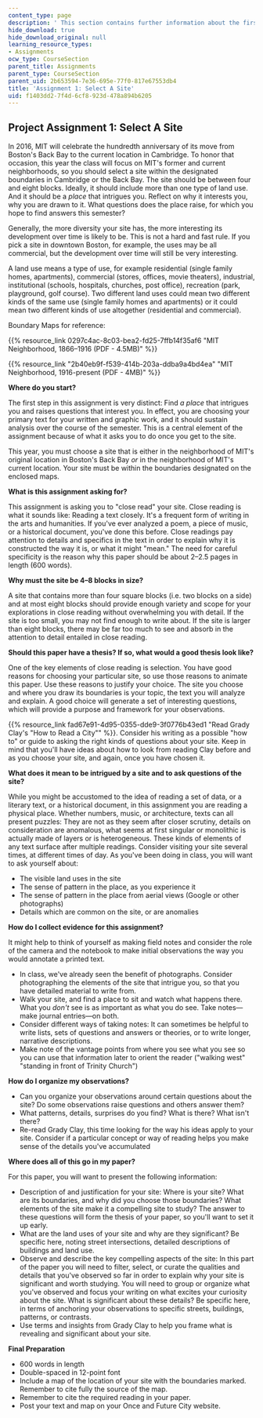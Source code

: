 ```yaml
---
content_type: page
description: ' This section contains further information about the first project assignment.'
hide_download: true
hide_download_original: null
learning_resource_types:
- Assignments
ocw_type: CourseSection
parent_title: Assignments
parent_type: CourseSection
parent_uid: 2b653594-7e36-695e-77f0-817e67553db4
title: 'Assignment 1: Select A Site'
uid: f1403dd2-7f4d-6cf8-923d-478a894b6205
---
```


Project Assignment 1: Select A Site
-----------------------------------

In 2016, MIT will celebrate the hundredth anniversary of its move from Boston's Back Bay to the current location in Cambridge. To honor that occasion, this year the class will focus on MIT's former and current neighborhoods, so you should select a site within the designated boundaries in Cambridge or the Back Bay. The site should be between four and eight blocks. Ideally, it should include more than one type of land use. And it should be a _place_ that intrigues you. Reflect on why it interests you, why you are drawn to it. What questions does the place raise, for which you hope to find answers this semester?

Generally, the more diversity your site has, the more interesting its development over time is likely to be. This is not a hard and fast rule. If you pick a site in downtown Boston, for example, the uses may be all commercial, but the development over time will still be very interesting.

A land use means a type of use, for example residential (single family homes, apartments), commercial (stores, offices, movie theaters), industrial, institutional (schools, hospitals, churches, post office), recreation (park, playground, golf course). Two different land uses could mean two different kinds of the same use (single family homes and apartments) or it could mean two different kinds of use altogether (residential and commercial).

Boundary Maps for reference:

{{% resource_link 0297c4ac-8c03-bea2-fd25-7ffb14f35af6 "MIT Neighborhood, 1866–1916 (PDF - 4.5MB)" %}}

{{% resource_link "2b40eb9f-f539-414b-203a-ddba9a4bd4ea" "MIT Neighborhood, 1916-present (PDF - 4MB)" %}}

**Where do you start?**

The first step in this assignment is very distinct: Find _a place_ that intrigues you and raises questions that interest you. In effect, you are choosing your primary text for your written and graphic work, and it should sustain analysis over the course of the semester. This is a central element of the assignment because of what it asks you to do once you get to the site.

This year, you must choose a site that is either in the neighborhood of MIT's original location in Boston's Back Bay _or_ in the neighborhood of MIT's current location. Your site must be within the boundaries designated on the enclosed maps.

**What is this assignment asking for?**

This assignment is asking you to "close read" your site. Close reading is what it sounds like: Reading a text closely. It's a frequent form of writing in the arts and humanities. If you've ever analyzed a poem, a piece of music, or a historical document, you've done this before. Close readings pay attention to details and specifics in the text in order to explain why it is constructed the way it is, or what it might "mean." The need for careful specificity is the reason why this paper should be about 2–2.5 pages in length (600 words).

**Why must the site be 4–8 blocks in size?**

A site that contains more than four square blocks (i.e. two blocks on a side) and at most eight blocks should provide enough variety and scope for your explorations in close reading without overwhelming you with detail. If the site is too small, you may not find enough to write about. If the site is larger than eight blocks, there may be far too much to see and absorb in the attention to detail entailed in close reading.

**Should this paper have a thesis? If so, what would a good thesis look like?**

One of the key elements of close reading is selection. You have good reasons for choosing your particular site, so use those reasons to animate this paper. Use these reasons to justify your choice. The site you choose and where you draw its boundaries is your topic, the text you will analyze and explain. A good choice will generate a set of interesting questions, which will provide a purpose and framework for your observations.

{{% resource_link fad67e91-4d95-0355-dde9-3f0776b43ed1 "Read Grady Clay's \"How to Read a City\"" %}}. Consider his writing as a possible "how to" or guide to asking the right kinds of questions about your site. Keep in mind that you'll have ideas about how to look from reading Clay before and as you choose your site, and again, once you have chosen it.

**What does it mean to be intrigued by a site and to ask questions of the site?**

While you might be accustomed to the idea of reading a set of data, or a literary text, or a historical document, in this assignment you are reading a physical place. Whether numbers, music, or architecture, texts can all present puzzles: They are not as they seem after closer scrutiny, details on consideration are anomalous, what seems at first singular or monolithic is actually made of layers or is heterogeneous. These kinds of elements of any text surface after multiple readings. Consider visiting your site several times, at different times of day. As you've been doing in class, you will want to ask yourself about:

*   The visible land uses in the site
*   The sense of pattern in the place, as you experience it
*   The sense of pattern in the place from aerial views (Google or other photographs)
*   Details which are common on the site, or are anomalies

**How do I collect evidence for this assignment?**

It might help to think of yourself as making field notes and consider the role of the camera and the notebook to make initial observations the way you would annotate a printed text.

*   In class, we've already seen the benefit of photographs. Consider photographing the elements of the site that intrigue you, so that you have detailed material to write from.
*   Walk your site, and find a place to sit and watch what happens there. What you _don't_ see is as important as what you do see. Take notes—make journal entries—on both.
*   Consider different ways of taking notes: It can sometimes be helpful to write lists, sets of questions and answers or theories, or to write longer, narrative descriptions.
*   Make note of the vantage points from where you see what you see so you can use that information later to orient the reader ("walking west" "standing in front of Trinity Church")

**How do I organize my observations?**

*   Can you organize your observations around certain questions about the site? Do some observations raise questions and others answer them?
*   What patterns, details, surprises do you find? What is there? What isn't there?
*   Re-read Grady Clay, this time looking for the way his ideas apply to your site. Consider if a particular concept or way of reading helps you make sense of the details you've accumulated

**Where does all of this go in my paper?**

For this paper, you will want to present the following information:

*   Description of and justification for your site: Where is your site? What are its boundaries, and why did you choose those boundaries? What elements of the site make it a compelling site to study? The answer to these questions will form the thesis of your paper, so you'll want to set it up early.
*   What are the land uses of your site and why are they significant? Be specific here, noting street intersections, detailed descriptions of buildings and land use.
*   Observe and describe the key compelling aspects of the site: In this part of the paper you will need to filter, select, or curate the qualities and details that you've observed so far in order to explain why your site is significant and worth studying. You will need to group or organize what you've observed and focus your writing on what excites your curiosity about the site. What is significant about these details? Be specific here, in terms of anchoring your observations to specific streets, buildings, patterns, or contrasts.
*   Use terms and insights from Grady Clay to help you frame what is revealing and significant about your site.

**Final Preparation**

*   600 words in length
*   Double-spaced in 12-point font
*   Include a map of the location of your site with the boundaries marked. Remember to cite fully the source of the map.
*   Remember to cite the required reading in your paper.
*   Post your text and map on your Once and Future City website.